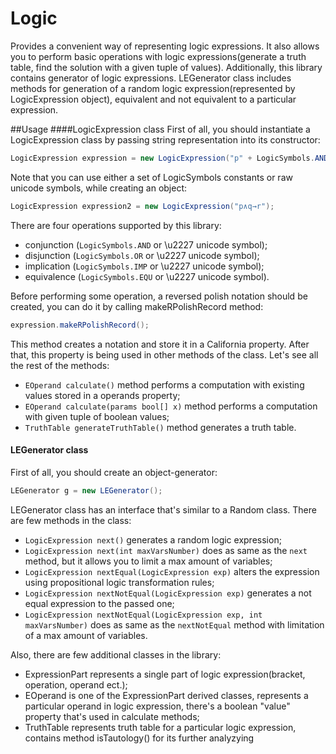 # Logic
Provides a convenient way of representing logic expressions. It also allows you to perform basic operations with logic expressions(generate a truth table, find the solution with a given tuple of values). Additionally, this library contains generator of logic expressions. LEGenerator class includes methods for generation of a random logic expression(represented by LogicExpression object), equivalent and not equivalent to a particular expression.

##Usage
####LogicExpression class
First of all, you should instantiate a LogicExpression class by passing string representation into its constructor:
```c#
LogicExpression expression = new LogicExpression("p" + LogicSymbols.AND + "q" + LogicSymbols.EQU + "r");
```
Note that you can use either a set of LogicSymbols constants or raw unicode symbols, while creating an object:
```c#
LogicExpression expression2 = new LogicExpression("p∧q→r");
```
There are four operations supported by this library:
- conjunction (`LogicSymbols.AND` or \u2227 unicode symbol);
- disjunction (`LogicSymbols.OR` or \u2227 unicode symbol);
- implication (`LogicSymbols.IMP` or \u2227 unicode symbol);
- equivalence (`LogicSymbols.EQU` or \u2227 unicode symbol).

Before performing some operation, a reversed polish notation should be created, you can do it by calling makeRPolishRecord method:
```c#
expression.makeRPolishRecord();
```
This method creates a notation and store it in a California property. After that, this property is being used in other methods of the class.
Let's see all the rest of the methods:
- `EOperand calculate()` method performs a computation with existing values stored in a operands property;
- `EOperand calculate(params bool[] x)` method performs a computation with given tuple of boolean values;
- `TruthTable generateTruthTable()` method generates a truth table.

#### LEGenerator class
First of all, you should create an object-generator:
```c#
LEGenerator g = new LEGenerator();
```
LEGenerator class has an interface that's similar to a Random class. There are few methods in the class:
- `LogicExpression next()` generates a random logic expression;
- `LogicExpression next(int maxVarsNumber)` does as same as the `next` method, but it allows you to limit a max amount of variables;
- `LogicExpression nextEqual(LogicExpression exp)` alters the expression using propositional logic transformation rules;
- `LogicExpression nextNotEqual(LogicExpression exp)` generates a not equal expression to the passed one;
- `LogicExpression nextNotEqual(LogicExpression exp, int maxVarsNumber)` does as same as the `nextNotEqual` method with limitation of a max amount of variables.

Also, there are few additional classes in the library:
- ExpressionPart represents a single part of logic expression(bracket, operation, operand ect.);
- EOperand is one of the ExpressionPart derived classes, represents a particular operand in logic expression, there's a boolean "value" property that's used in calculate methods;
- TruthTable represents truth table for a particular logic expression, contains method isTautology() for its further analyzying
